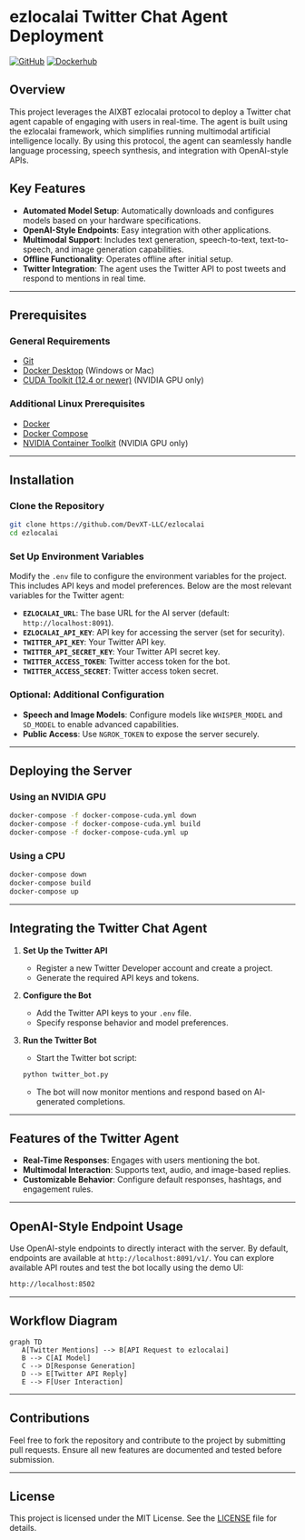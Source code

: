 # ezlocalai Twitter Chat Agent Deployment

[![GitHub](https://img.shields.io/badge/GitHub-ezLocalai-blue?logo=github&style=plastic)](https://github.com/DevXT-LLC/ezlocalai) [![Dockerhub](https://img.shields.io/badge/Docker-ezlocalai-blue?logo=docker&style=plastic)](https://hub.docker.com/r/joshxt/ezlocalai)

## Overview

This project leverages the AIXBT ezlocalai protocol to deploy a Twitter chat agent capable of engaging with users in real-time. The agent is built using the ezlocalai framework, which simplifies running multimodal artificial intelligence locally. By using this protocol, the agent can seamlessly handle language processing, speech synthesis, and integration with OpenAI-style APIs.

## Key Features

- **Automated Model Setup**: Automatically downloads and configures models based on your hardware specifications.
- **OpenAI-Style Endpoints**: Easy integration with other applications.
- **Multimodal Support**: Includes text generation, speech-to-text, text-to-speech, and image generation capabilities.
- **Offline Functionality**: Operates offline after initial setup.
- **Twitter Integration**: The agent uses the Twitter API to post tweets and respond to mentions in real time.

---

## Prerequisites

### General Requirements
- [Git](https://git-scm.com/downloads)
- [Docker Desktop](https://docs.docker.com/docker-for-windows/install/) (Windows or Mac)
- [CUDA Toolkit (12.4 or newer)](https://developer.nvidia.com/cuda-downloads) (NVIDIA GPU only)

### Additional Linux Prerequisites
- [Docker](https://docs.docker.com/get-docker/)
- [Docker Compose](https://docs.docker.com/compose/install/)
- [NVIDIA Container Toolkit](https://docs.nvidia.com/datacenter/cloud-native/container-toolkit/latest/install-guide.html) (NVIDIA GPU only)

---

## Installation

### Clone the Repository
```bash
git clone https://github.com/DevXT-LLC/ezlocalai
cd ezlocalai
```

### Set Up Environment Variables
Modify the `.env` file to configure the environment variables for the project. This includes API keys and model preferences. Below are the most relevant variables for the Twitter agent:

- **`EZLOCALAI_URL`**: The base URL for the AI server (default: `http://localhost:8091`).
- **`EZLOCALAI_API_KEY`**: API key for accessing the server (set for security).
- **`TWITTER_API_KEY`**: Your Twitter API key.
- **`TWITTER_API_SECRET_KEY`**: Your Twitter API secret key.
- **`TWITTER_ACCESS_TOKEN`**: Twitter access token for the bot.
- **`TWITTER_ACCESS_SECRET`**: Twitter access token secret.

### Optional: Additional Configuration
- **Speech and Image Models**: Configure models like `WHISPER_MODEL` and `SD_MODEL` to enable advanced capabilities.
- **Public Access**: Use `NGROK_TOKEN` to expose the server securely.

---

## Deploying the Server

### Using an NVIDIA GPU
```bash
docker-compose -f docker-compose-cuda.yml down
docker-compose -f docker-compose-cuda.yml build
docker-compose -f docker-compose-cuda.yml up
```

### Using a CPU
```bash
docker-compose down
docker-compose build
docker-compose up
```

---

## Integrating the Twitter Chat Agent

1. **Set Up the Twitter API**
   - Register a new Twitter Developer account and create a project.
   - Generate the required API keys and tokens.

2. **Configure the Bot**
   - Add the Twitter API keys to your `.env` file.
   - Specify response behavior and model preferences.

3. **Run the Twitter Bot**
   - Start the Twitter bot script:
   ```bash
   python twitter_bot.py
   ```
   - The bot will now monitor mentions and respond based on AI-generated completions.

---

## Features of the Twitter Agent

- **Real-Time Responses**: Engages with users mentioning the bot.
- **Multimodal Interaction**: Supports text, audio, and image-based replies.
- **Customizable Behavior**: Configure default responses, hashtags, and engagement rules.

---

## OpenAI-Style Endpoint Usage

Use OpenAI-style endpoints to directly interact with the server. By default, endpoints are available at `http://localhost:8091/v1/`. You can explore available API routes and test the bot locally using the demo UI:

```bash
http://localhost:8502
```

---

## Workflow Diagram

```mermaid
graph TD
   A[Twitter Mentions] --> B[API Request to ezlocalai]
   B --> C[AI Model]
   C --> D[Response Generation]
   D --> E[Twitter API Reply]
   E --> F[User Interaction]
```

---

## Contributions

Feel free to fork the repository and contribute to the project by submitting pull requests. Ensure all new features are documented and tested before submission.

---

## License

This project is licensed under the MIT License. See the [LICENSE](LICENSE) file for details.

